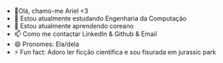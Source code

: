 - 👋Olá, chamo-me Ariel <3
- 👀 Estou atualmente estudando Engenharia da Computação
- 🌱 Estou atualmente aprendendo coreano
- 📫 Como me contactar LinkedIn & Github & Email
- 😄 Pronomes: Ela/dela
- ⚡ Fun fact: Adoro ler ficção científica e sou fisurada em jurassic park

<!---
Ariel2-stack/Ariel2-stack is a ✨ special ✨ repository because its `README.md` (this file) appears on your GitHub profile.
You can click the Preview link to take a look at your changes.
--->
